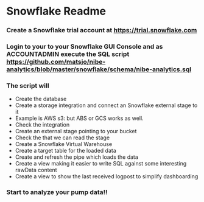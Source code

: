 # Snowflake Readme

### Create a Snowflake trial account at https://trial.snowflake.com

### Login to your to your Snowflake GUI Console and as ACCOUNTADMIN execute the SQL script https://github.com/matsjo/nibe-analytics/blob/master/snowflake/schema/nibe-analytics.sql

### The script will

 * Create the database
 * Create a storage integration and connect an Snowflake external stage to it
 * Example is AWS s3: but ABS or GCS works as well.
 * Check the integration
 * Create an external  stage pointing to your bucket
 * Check the that we can read the stage
 * Create a Snowflake Virtual Warehouse
 * Create a target table for the loaded data
 * Create and refresh the pipe which loads the data
 * Create a view making it easier to write SQL against some interesting rawData content
 * Create a view to show the last received logpost to simplify dashboarding


### Start to analyze your pump data!!
